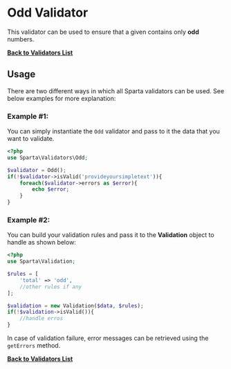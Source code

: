 # Odd Validator 
This validator can be used to ensure that a given contains only __odd__ numbers.

[**Back to Validators List**](./reference.md#validators-list)

## Usage
There are two different ways in which all Sparta validators can be used. See below examples for more explanation:

### Example #1:
You can simply instantiate the `Odd` validator and pass to it the data that you want to validate. 

```php
<?php
use Sparta\Validators\Odd;

$validator = Odd();
if(!$validator->isValid('provideyoursimpletext')){
	foreach($validator->errors as $error){
		echo $error;
	}
}
```


### Example #2:
You can build your validation rules and pass it to the __Validation__ object to handle as shown below:

```php
<?php
use Sparta\Validation;

$rules = [
	'total' => 'odd',
	//other rules if any
];

$validation = new Validation($data, $rules);
if(!$validation->isValid()){
	//handle erros
}

```

In case of validation failure, error messages can be retrieved using the `getErrors` method.


[**Back to Validators List**](./reference.md#validators-list)
